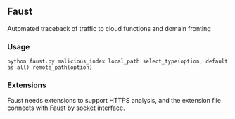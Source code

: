 ## Faust

Automated traceback of traffic to cloud functions and domain fronting

### Usage
```
python faust.py malicious_index local_path select_type(option, default as all) remote_path(option)
```

### Extensions

Faust needs extensions to support HTTPS analysis, and the extension file connects with Faust by socket interface.